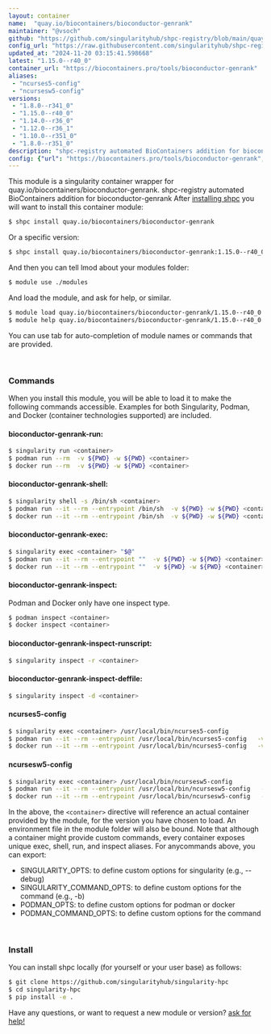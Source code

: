 ```yaml
---
layout: container
name:  "quay.io/biocontainers/bioconductor-genrank"
maintainer: "@vsoch"
github: "https://github.com/singularityhub/shpc-registry/blob/main/quay.io/biocontainers/bioconductor-genrank/container.yaml"
config_url: "https://raw.githubusercontent.com/singularityhub/shpc-registry/main/quay.io/biocontainers/bioconductor-genrank/container.yaml"
updated_at: "2024-11-20 03:15:41.598668"
latest: "1.15.0--r40_0"
container_url: "https://biocontainers.pro/tools/bioconductor-genrank"
aliases:
 - "ncurses5-config"
 - "ncursesw5-config"
versions:
 - "1.8.0--r341_0"
 - "1.15.0--r40_0"
 - "1.14.0--r36_0"
 - "1.12.0--r36_1"
 - "1.10.0--r351_0"
 - "1.8.0--r351_0"
description: "shpc-registry automated BioContainers addition for bioconductor-genrank"
config: {"url": "https://biocontainers.pro/tools/bioconductor-genrank", "maintainer": "@vsoch", "description": "shpc-registry automated BioContainers addition for bioconductor-genrank", "latest": {"1.15.0--r40_0": "sha256:02773f6dc855b485fc714dd70745ca926162707077a0b4ec3956cfc9322d857c"}, "tags": {"1.8.0--r341_0": "sha256:8acddd4c9301171b02953bb47e25cdceccfd84c5c6f4c1da85ef733d833153f1", "1.15.0--r40_0": "sha256:02773f6dc855b485fc714dd70745ca926162707077a0b4ec3956cfc9322d857c", "1.14.0--r36_0": "sha256:e8e3b0f11df055bbd9b5d336a04bb5c0ee96a70247f317ef9688b3938516a20a", "1.12.0--r36_1": "sha256:671e035710e5b0f4f4929958fbc53c740132ece7e0b47fd0629e940a07c2be62", "1.10.0--r351_0": "sha256:34de32bd83b47fc0eda133c359f9da1aa6129e540cc0129ecffd67d3119e48ad", "1.8.0--r351_0": "sha256:7c0afd159c529a7a781be341f159794056fb06803e1d77ca77f3c58283549cc0"}, "docker": "quay.io/biocontainers/bioconductor-genrank", "aliases": {"ncurses5-config": "/usr/local/bin/ncurses5-config", "ncursesw5-config": "/usr/local/bin/ncursesw5-config"}}
---
```


This module is a singularity container wrapper for quay.io/biocontainers/bioconductor-genrank.
shpc-registry automated BioContainers addition for bioconductor-genrank
After [installing shpc](#install) you will want to install this container module:


```bash
$ shpc install quay.io/biocontainers/bioconductor-genrank
```

Or a specific version:

```bash
$ shpc install quay.io/biocontainers/bioconductor-genrank:1.15.0--r40_0
```

And then you can tell lmod about your modules folder:

```bash
$ module use ./modules
```

And load the module, and ask for help, or similar.

```bash
$ module load quay.io/biocontainers/bioconductor-genrank/1.15.0--r40_0
$ module help quay.io/biocontainers/bioconductor-genrank/1.15.0--r40_0
```

You can use tab for auto-completion of module names or commands that are provided.

<br>

### Commands

When you install this module, you will be able to load it to make the following commands accessible.
Examples for both Singularity, Podman, and Docker (container technologies supported) are included.

#### bioconductor-genrank-run:

```bash
$ singularity run <container>
$ podman run --rm  -v ${PWD} -w ${PWD} <container>
$ docker run --rm  -v ${PWD} -w ${PWD} <container>
```

#### bioconductor-genrank-shell:

```bash
$ singularity shell -s /bin/sh <container>
$ podman run --it --rm --entrypoint /bin/sh  -v ${PWD} -w ${PWD} <container>
$ docker run --it --rm --entrypoint /bin/sh  -v ${PWD} -w ${PWD} <container>
```

#### bioconductor-genrank-exec:

```bash
$ singularity exec <container> "$@"
$ podman run --it --rm --entrypoint ""  -v ${PWD} -w ${PWD} <container> "$@"
$ docker run --it --rm --entrypoint ""  -v ${PWD} -w ${PWD} <container> "$@"
```

#### bioconductor-genrank-inspect:

Podman and Docker only have one inspect type.

```bash
$ podman inspect <container>
$ docker inspect <container>
```

#### bioconductor-genrank-inspect-runscript:

```bash
$ singularity inspect -r <container>
```

#### bioconductor-genrank-inspect-deffile:

```bash
$ singularity inspect -d <container>
```


#### ncurses5-config

```bash
$ singularity exec <container> /usr/local/bin/ncurses5-config
$ podman run --it --rm --entrypoint /usr/local/bin/ncurses5-config   -v ${PWD} -w ${PWD} <container> -c " $@"
$ docker run --it --rm --entrypoint /usr/local/bin/ncurses5-config   -v ${PWD} -w ${PWD} <container> -c " $@"
```


#### ncursesw5-config

```bash
$ singularity exec <container> /usr/local/bin/ncursesw5-config
$ podman run --it --rm --entrypoint /usr/local/bin/ncursesw5-config   -v ${PWD} -w ${PWD} <container> -c " $@"
$ docker run --it --rm --entrypoint /usr/local/bin/ncursesw5-config   -v ${PWD} -w ${PWD} <container> -c " $@"
```



In the above, the `<container>` directive will reference an actual container provided
by the module, for the version you have chosen to load. An environment file in the
module folder will also be bound. Note that although a container
might provide custom commands, every container exposes unique exec, shell, run, and
inspect aliases. For anycommands above, you can export:

 - SINGULARITY_OPTS: to define custom options for singularity (e.g., --debug)
 - SINGULARITY_COMMAND_OPTS: to define custom options for the command (e.g., -b)
 - PODMAN_OPTS: to define custom options for podman or docker
 - PODMAN_COMMAND_OPTS: to define custom options for the command

<br>

### Install

You can install shpc locally (for yourself or your user base) as follows:

```bash
$ git clone https://github.com/singularityhub/singularity-hpc
$ cd singularity-hpc
$ pip install -e .
```

Have any questions, or want to request a new module or version? [ask for help!](https://github.com/singularityhub/singularity-hpc/issues)